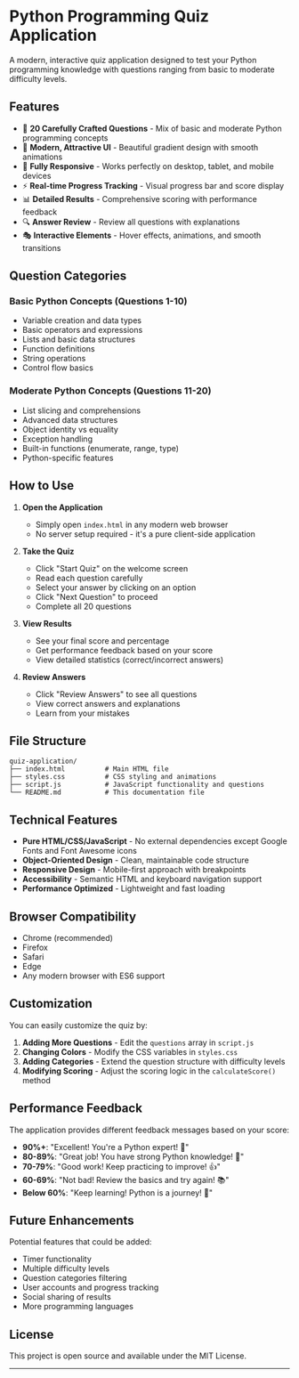 # Python Programming Quiz Application

A modern, interactive quiz application designed to test your Python programming knowledge with questions ranging from basic to moderate difficulty levels.

## Features

- 🎯 **20 Carefully Crafted Questions** - Mix of basic and moderate Python programming concepts
- 🎨 **Modern, Attractive UI** - Beautiful gradient design with smooth animations
- 📱 **Fully Responsive** - Works perfectly on desktop, tablet, and mobile devices
- ⚡ **Real-time Progress Tracking** - Visual progress bar and score display
- 📊 **Detailed Results** - Comprehensive scoring with performance feedback
- 🔍 **Answer Review** - Review all questions with explanations
- 🎭 **Interactive Elements** - Hover effects, animations, and smooth transitions

## Question Categories

### Basic Python Concepts (Questions 1-10)
- Variable creation and data types
- Basic operators and expressions
- Lists and basic data structures
- Function definitions
- String operations
- Control flow basics

### Moderate Python Concepts (Questions 11-20)
- List slicing and comprehensions
- Advanced data structures
- Object identity vs equality
- Exception handling
- Built-in functions (enumerate, range, type)
- Python-specific features

## How to Use

1. **Open the Application**
   - Simply open `index.html` in any modern web browser
   - No server setup required - it's a pure client-side application

2. **Take the Quiz**
   - Click "Start Quiz" on the welcome screen
   - Read each question carefully
   - Select your answer by clicking on an option
   - Click "Next Question" to proceed
   - Complete all 20 questions

3. **View Results**
   - See your final score and percentage
   - Get performance feedback based on your score
   - View detailed statistics (correct/incorrect answers)

4. **Review Answers**
   - Click "Review Answers" to see all questions
   - View correct answers and explanations
   - Learn from your mistakes

## File Structure

```
quiz-application/
├── index.html          # Main HTML file
├── styles.css          # CSS styling and animations
├── script.js           # JavaScript functionality and questions
└── README.md           # This documentation file
```

## Technical Features

- **Pure HTML/CSS/JavaScript** - No external dependencies except Google Fonts and Font Awesome icons
- **Object-Oriented Design** - Clean, maintainable code structure
- **Responsive Design** - Mobile-first approach with breakpoints
- **Accessibility** - Semantic HTML and keyboard navigation support
- **Performance Optimized** - Lightweight and fast loading

## Browser Compatibility

- Chrome (recommended)
- Firefox
- Safari
- Edge
- Any modern browser with ES6 support

## Customization

You can easily customize the quiz by:

1. **Adding More Questions** - Edit the `questions` array in `script.js`
2. **Changing Colors** - Modify the CSS variables in `styles.css`
3. **Adding Categories** - Extend the question structure with difficulty levels
4. **Modifying Scoring** - Adjust the scoring logic in the `calculateScore()` method

## Performance Feedback

The application provides different feedback messages based on your score:

- **90%+**: "Excellent! You're a Python expert! 🎉"
- **80-89%**: "Great job! You have strong Python knowledge! 👏"
- **70-79%**: "Good work! Keep practicing to improve! 👍"
- **60-69%**: "Not bad! Review the basics and try again! 📚"
- **Below 60%**: "Keep learning! Python is a journey! 💪"

## Future Enhancements

Potential features that could be added:

- Timer functionality
- Multiple difficulty levels
- Question categories filtering
- User accounts and progress tracking
- Social sharing of results
- More programming languages

## License

This project is open source and available under the MIT License.

---

